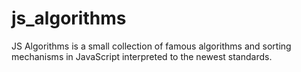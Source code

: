 # js_algorithms

JS Algorithms is a small collection of famous algorithms and sorting mechanisms in JavaScript interpreted to the newest standards.
